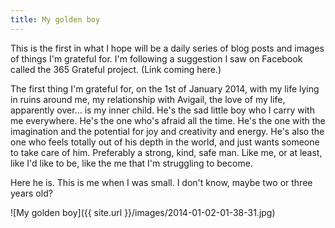 ```yaml
---
title: My golden boy
---
```


This is the first in what I hope will be a daily series of blog posts and images
of things I'm grateful for. I'm following a suggestion I saw on Facebook called
the 365 Grateful project. (Link coming here.)

The first thing I'm grateful for, on the 1st of January 2014, with my life lying
in ruins around me, my relationship with Avigail, the love of my life,
apparently over... is my inner child. He's the sad little boy who I carry with
me everywhere. He's the one who's afraid all the time. He's the one with the
imagination and the potential for joy and creativity and energy. He's also the
one who feels totally out of his depth in the world, and just wants someone to
take care of him. Preferably a strong, kind, safe man. Like me, or at least,
like I'd like to be, like the me that I'm struggling to become.

Here he is. This is me when I was small. I don't know, maybe two or three years
old?

![My golden boy]({{ site.url }}/images/2014-01-02-01-38-31.jpg)

